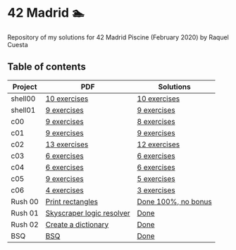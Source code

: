 # 42 Madrid 🏊‍
Repository of my solutions for 42 Madrid Piscine (February 2020) by Raquel Cuesta


## Table of contents

| Project        	| PDF                                                                                        	| Solutions                                                                               	|
|----------------	|--------------------------------------------------------------------------------------------	|-----------------------------------------------------------------------------------------	|
| shell00        | [10 exercises](https://github.com/raqelcb/42madrid/tree/master/shell00/shell00.es.pdf)          	| [10 exercises](https://github.com/raqelcb/42madrid/tree/master/shell00)                  	|
| shell01        | [9 exercises](https://github.com/raqelcb/42madrid/tree/master/shell01/shell01.es.pdf)          	| [9 exercises](https://github.com/raqelcb/42madrid/tree/master/shell01)                  	|
| c00         	| [9 exercises](https://github.com/raqelcb/42madrid/tree/master/c00/c00.es.pdf)          	| [8 exercises](https://github.com/raqelcb/42madrid/tree/master/c00)                  	|
| c01         	| [9 exercises](https://github.com/raqelcb/42madrid/tree/master/c01/c01.es.pdf)          	| [9 exercises](https://github.com/raqelcb/42madrid/tree/master/c01)                   	|
| c02         	| [13 exercises](https://github.com/raqelcb/42madrid/tree/master/c02/c02.es.pdf)           	| [12 exercises](https://github.com/raqelcb/42madrid/tree/master/c02)                   	|
| c03         	| [6 exercises](https://github.com/raqelcb/42madrid/tree/master/c03/c03.es.pdf)          	| [6 exercises](https://github.com/raqelcb/42madrid/tree/master/c03)                  	|
| c04         	| [6 exercises](https://github.com/raqelcb/42madrid/tree/master/c04/c04.es.pdf)          	| [6 exercises](https://github.com/raqelcb/42madrid/tree/master/c04)                   	|
| c05         	| [9 exercises](https://github.com/raqelcb/42madrid/tree/master/c05/c05.es.pdf)          	| [5 exercises](https://github.com/raqelcb/42madrid/tree/master/c05)                  	|
| c06         	| [4 exercises](https://github.com/raqelcb/42madrid/tree/master/c06/c06.es.pdf)           	| [3 exercises](https://github.com/raqelcb/42madrid/tree/master/c06)                   	|
| Rush 00        	| [Print rectangles](https://github.com/raqelcb/42madrid/tree/master/rush00/colle00.es.pdf) 	| [Done 100%, no bonus](https://github.com/raqelcb/42madrid/tree/master/rush00)                 	|
| Rush 01        	| [Skyscraper logic resolver](https://github.com/raqelcb/42madrid/tree/master/rush01/colle01.es.pdf)    	| [Done](https://github.com/raqelcb/42madrid/tree/master/rush01)                  	|
| Rush 02        	| [Create a dictionary](https://github.com/raqelcb/42madrid/tree/master/rush02/colle02.es.pdf) 	| [Done](https://github.com/raqelcb/42madrid/tree/master/rush02)             	|
| BSQ            	| [BSQ](https://github.com/raqelcb/42madrid/tree/master/bsq/bsq.es.pdf)                     	| [Done](https://github.com/raqelcb/42madrid/tree/master/BSQ)              	|


